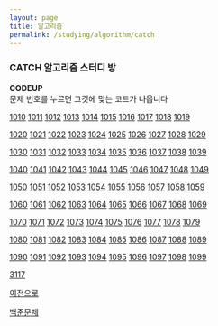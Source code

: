 ```yaml
---
layout: page
title: 알고리즘
permalink: /studying/algorithm/catch
---
```



### CATCH 알고리즘 스터디 방
**CODEUP**  
문제 번호를 누르면 그것에 맞는 코드가 나옵니다  

[1010](https://namhyo01.github.io/studying/algorithm/catch/1010)  [1011](https://namhyo01.github.io/studying/algorithm/catch/1011)  [1012](https://namhyo01.github.io/studying/algorithm/catch/1012)  [1013](https://namhyo01.github.io/studying/algorithm/catch/1013)  [1014](https://namhyo01.github.io/studying/algorithm/catch/1014)  [1015](https://namhyo01.github.io/studying/algorithm/catch/1015)  [1016](https://namhyo01.github.io/studying/algorithm/catch/1016)  [1017](https://namhyo01.github.io/studying/algorithm/catch/1017)  [1018](https://namhyo01.github.io/studying/algorithm/catch/1018)  [1019](https://namhyo01.github.io/studying/algorithm/catch/1019)


[1020](https://namhyo01.github.io/studying/algorithm/catch/1020)  [1021](https://namhyo01.github.io/studying/algorithm/catch/1021)  [1022](https://namhyo01.github.io/studying/algorithm/catch/1022)  [1023](https://namhyo01.github.io/studying/algorithm/catch/1023)  [1024](https://namhyo01.github.io/studying/algorithm/catch/1024)  [1025](https://namhyo01.github.io/studying/algorithm/catch/1025)  [1026](https://namhyo01.github.io/studying/algorithm/catch/1026)  [1027](https://namhyo01.github.io/studying/algorithm/catch/1027)  [1028](https://namhyo01.github.io/studying/algorithm/catch/1028)  [1029](https://namhyo01.github.io/studying/algorithm/catch/1029)


[1030](https://namhyo01.github.io/studying/algorithm/catch/1030)  [1031](https://namhyo01.github.io/studying/algorithm/catch/1031)  [1032](https://namhyo01.github.io/studying/algorithm/catch/1032)  [1033](https://namhyo01.github.io/studying/algorithm/catch/1033)  [1034](https://namhyo01.github.io/studying/algorithm/catch/1034)  [1035](https://namhyo01.github.io/studying/algorithm/catch/1035)  [1036](https://namhyo01.github.io/studying/algorithm/catch/1036)  [1037](https://namhyo01.github.io/studying/algorithm/catch/1037)  [1038](https://namhyo01.github.io/studying/algorithm/catch/1038)  [1039](https://namhyo01.github.io/studying/algorithm/catch/1039)


[1040](https://namhyo01.github.io/studying/algorithm/catch/1040)  [1041](https://namhyo01.github.io/studying/algorithm/catch/1041)  [1042](https://namhyo01.github.io/studying/algorithm/catch/1042)  [1043](https://namhyo01.github.io/studying/algorithm/catch/1043)  [1044](https://namhyo01.github.io/studying/algorithm/catch/1044)  [1045](https://namhyo01.github.io/studying/algorithm/catch/1045)  [1046](https://namhyo01.github.io/studying/algorithm/catch/1046)  [1047](https://namhyo01.github.io/studying/algorithm/catch/1047)  [1048](https://namhyo01.github.io/studying/algorithm/catch/1048)  [1049](https://namhyo01.github.io/studying/algorithm/catch/1049)


[1050](https://namhyo01.github.io/studying/algorithm/catch/1050)  [1051](https://namhyo01.github.io/studying/algorithm/catch/1051)  [1052](https://namhyo01.github.io/studying/algorithm/catch/1052)  [1053](https://namhyo01.github.io/studying/algorithm/catch/1053)  [1054](https://namhyo01.github.io/studying/algorithm/catch/1054)  [1055](https://namhyo01.github.io/studying/algorithm/catch/1055)  [1056](https://namhyo01.github.io/studying/algorithm/catch/1056)  [1057](https://namhyo01.github.io/studying/algorithm/catch/1057)  [1058](https://namhyo01.github.io/studying/algorithm/catch/1058)  [1059](https://namhyo01.github.io/studying/algorithm/catch/1059)


[1060](https://namhyo01.github.io/studying/algorithm/catch/1060)  [1061](https://namhyo01.github.io/studying/algorithm/catch/1061)  [1062](https://namhyo01.github.io/studying/algorithm/catch/1062)  [1063](https://namhyo01.github.io/studying/algorithm/catch/1063)  [1064](https://namhyo01.github.io/studying/algorithm/catch/1064)  [1065](https://namhyo01.github.io/studying/algorithm/catch/1065)  [1066](https://namhyo01.github.io/studying/algorithm/catch/1066)  [1067](https://namhyo01.github.io/studying/algorithm/catch/1067)  [1068](https://namhyo01.github.io/studying/algorithm/catch/1068)  [1069](https://namhyo01.github.io/studying/algorithm/catch/1069)


[1070](https://namhyo01.github.io/studying/algorithm/catch/1070)  [1071](https://namhyo01.github.io/studying/algorithm/catch/1071)  [1072](https://namhyo01.github.io/studying/algorithm/catch/1072)  [1073](https://namhyo01.github.io/studying/algorithm/catch/1073)  [1074](https://namhyo01.github.io/studying/algorithm/catch/1074)  [1075](https://namhyo01.github.io/studying/algorithm/catch/1075)  [1076](https://namhyo01.github.io/studying/algorithm/catch/1076)  [1077](https://namhyo01.github.io/studying/algorithm/catch/1077)  [1078](https://namhyo01.github.io/studying/algorithm/catch/1078)  [1079](https://namhyo01.github.io/studying/algorithm/catch/1079)


[1080](https://namhyo01.github.io/studying/algorithm/catch/1080)  [1081](https://namhyo01.github.io/studying/algorithm/catch/1081)  [1082](https://namhyo01.github.io/studying/algorithm/catch/1082)  [1083](https://namhyo01.github.io/studying/algorithm/catch/1083)  [1084](https://namhyo01.github.io/studying/algorithm/catch/1084)  [1085](https://namhyo01.github.io/studying/algorithm/catch/1085)  [1086](https://namhyo01.github.io/studying/algorithm/catch/1086)  [1087](https://namhyo01.github.io/studying/algorithm/catch/1087)  [1088](https://namhyo01.github.io/studying/algorithm/catch/1088)  [1089](https://namhyo01.github.io/studying/algorithm/catch/1089)


[1090](https://namhyo01.github.io/studying/algorithm/catch/1090)  [1091](https://namhyo01.github.io/studying/algorithm/catch/1091)  [1092](https://namhyo01.github.io/studying/algorithm/catch/1092)  [1093](https://namhyo01.github.io/studying/algorithm/catch/1093)  [1094](https://namhyo01.github.io/studying/algorithm/catch/1094)  [1095](https://namhyo01.github.io/studying/algorithm/catch/1095)  [1096](https://namhyo01.github.io/studying/algorithm/catch/1096)  [1097](https://namhyo01.github.io/studying/algorithm/catch/1097)  [1098](https://namhyo01.github.io/studying/algorithm/catch/1098)  [1099](https://namhyo01.github.io/studying/algorithm/catch/1099)

[3117](https://namhyo01.github.io/studying/algorithm/catch/3117)


   
     
  
  
    










[이전으로](https://namhyo01.github.io/studying/algorithm) <p></p><p></p><p></p><p></p>            [백준문제](https://namhyo01.github.io/studying/algorithm/catch/baekjoon)
